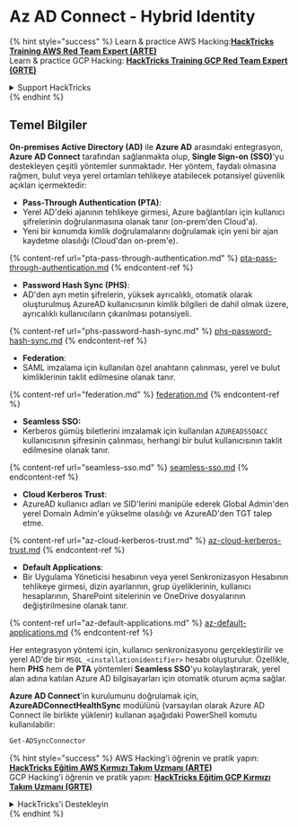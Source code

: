 # Az AD Connect - Hybrid Identity

{% hint style="success" %}
Learn & practice AWS Hacking:<img src="../../../../.gitbook/assets/image (1) (1) (1) (1).png" alt="" data-size="line">[**HackTricks Training AWS Red Team Expert (ARTE)**](https://training.hacktricks.xyz/courses/arte)<img src="../../../../.gitbook/assets/image (1) (1) (1) (1).png" alt="" data-size="line">\
Learn & practice GCP Hacking: <img src="../../../../.gitbook/assets/image (2) (1).png" alt="" data-size="line">[**HackTricks Training GCP Red Team Expert (GRTE)**<img src="../../../../.gitbook/assets/image (2) (1).png" alt="" data-size="line">](https://training.hacktricks.xyz/courses/grte)

<details>

<summary>Support HackTricks</summary>

* Check the [**subscription plans**](https://github.com/sponsors/carlospolop)!
* **Join the** 💬 [**Discord group**](https://discord.gg/hRep4RUj7f) or the [**telegram group**](https://t.me/peass) or **follow** us on **Twitter** 🐦 [**@hacktricks\_live**](https://twitter.com/hacktricks_live)**.**
* **Share hacking tricks by submitting PRs to the** [**HackTricks**](https://github.com/carlospolop/hacktricks) and [**HackTricks Cloud**](https://github.com/carlospolop/hacktricks-cloud) github repos.

</details>
{% endhint %}

## Temel Bilgiler

**On-premises Active Directory (AD)** ile **Azure AD** arasındaki entegrasyon, **Azure AD Connect** tarafından sağlanmakta olup, **Single Sign-on (SSO)**'yu destekleyen çeşitli yöntemler sunmaktadır. Her yöntem, faydalı olmasına rağmen, bulut veya yerel ortamları tehlikeye atabilecek potansiyel güvenlik açıkları içermektedir:

* **Pass-Through Authentication (PTA)**:
* Yerel AD'deki ajanının tehlikeye girmesi, Azure bağlantıları için kullanıcı şifrelerinin doğrulanmasına olanak tanır (on-prem'den Cloud'a).
* Yeni bir konumda kimlik doğrulamalarını doğrulamak için yeni bir ajan kaydetme olasılığı (Cloud'dan on-prem'e).

{% content-ref url="pta-pass-through-authentication.md" %}
[pta-pass-through-authentication.md](pta-pass-through-authentication.md)
{% endcontent-ref %}

* **Password Hash Sync (PHS)**:
* AD'den ayrı metin şifrelerin, yüksek ayrıcalıklı, otomatik olarak oluşturulmuş AzureAD kullanıcısının kimlik bilgileri de dahil olmak üzere, ayrıcalıklı kullanıcıların çıkarılması potansiyeli.

{% content-ref url="phs-password-hash-sync.md" %}
[phs-password-hash-sync.md](phs-password-hash-sync.md)
{% endcontent-ref %}

* **Federation**:
* SAML imzalama için kullanılan özel anahtarın çalınması, yerel ve bulut kimliklerinin taklit edilmesine olanak tanır.

{% content-ref url="federation.md" %}
[federation.md](federation.md)
{% endcontent-ref %}

* **Seamless SSO:**
* Kerberos gümüş biletlerini imzalamak için kullanılan `AZUREADSSOACC` kullanıcısının şifresinin çalınması, herhangi bir bulut kullanıcısının taklit edilmesine olanak tanır.

{% content-ref url="seamless-sso.md" %}
[seamless-sso.md](seamless-sso.md)
{% endcontent-ref %}

* **Cloud Kerberos Trust**:
* AzureAD kullanıcı adları ve SID'lerini manipüle ederek Global Admin'den yerel Domain Admin'e yükselme olasılığı ve AzureAD'den TGT talep etme.

{% content-ref url="az-cloud-kerberos-trust.md" %}
[az-cloud-kerberos-trust.md](az-cloud-kerberos-trust.md)
{% endcontent-ref %}

* **Default Applications**:
* Bir Uygulama Yöneticisi hesabının veya yerel Senkronizasyon Hesabının tehlikeye girmesi, dizin ayarlarının, grup üyeliklerinin, kullanıcı hesaplarının, SharePoint sitelerinin ve OneDrive dosyalarının değiştirilmesine olanak tanır.

{% content-ref url="az-default-applications.md" %}
[az-default-applications.md](az-default-applications.md)
{% endcontent-ref %}

Her entegrasyon yöntemi için, kullanıcı senkronizasyonu gerçekleştirilir ve yerel AD'de bir `MSOL_<installationidentifier>` hesabı oluşturulur. Özellikle, hem **PHS** hem de **PTA** yöntemleri **Seamless SSO**'yu kolaylaştırarak, yerel alan adına katılan Azure AD bilgisayarları için otomatik oturum açma sağlar.

**Azure AD Connect**'in kurulumunu doğrulamak için, **AzureADConnectHealthSync** modülünü (varsayılan olarak Azure AD Connect ile birlikte yüklenir) kullanan aşağıdaki PowerShell komutu kullanılabilir:
```powershell
Get-ADSyncConnector
```
{% hint style="success" %}
AWS Hacking'i öğrenin ve pratik yapın:<img src="../../../../.gitbook/assets/image (1) (1) (1) (1).png" alt="" data-size="line">[**HackTricks Eğitim AWS Kırmızı Takım Uzmanı (ARTE)**](https://training.hacktricks.xyz/courses/arte)<img src="../../../../.gitbook/assets/image (1) (1) (1) (1).png" alt="" data-size="line">\
GCP Hacking'i öğrenin ve pratik yapın: <img src="../../../../.gitbook/assets/image (2) (1).png" alt="" data-size="line">[**HackTricks Eğitim GCP Kırmızı Takım Uzmanı (GRTE)**<img src="../../../../.gitbook/assets/image (2) (1).png" alt="" data-size="line">](https://training.hacktricks.xyz/courses/grte)

<details>

<summary>HackTricks'i Destekleyin</summary>

* [**abonelik planlarını**](https://github.com/sponsors/carlospolop) kontrol edin!
* **💬 [**Discord grubuna**](https://discord.gg/hRep4RUj7f) veya [**telegram grubuna**](https://t.me/peass) katılın ya da **Twitter'da** 🐦 [**@hacktricks\_live**](https://twitter.com/hacktricks_live)**'i takip edin.**
* **Hacking ipuçlarını paylaşmak için** [**HackTricks**](https://github.com/carlospolop/hacktricks) ve [**HackTricks Cloud**](https://github.com/carlospolop/hacktricks-cloud) github reposuna PR gönderin.

</details>
{% endhint %}
